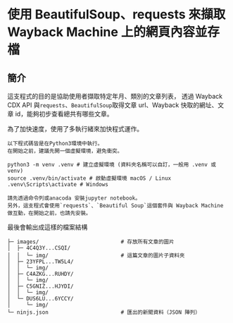 # 使用 BeautifulSoup、requests 來擷取 Wayback Machine 上的網頁內容並存檔

## 簡介

這支程式的目的是協助使用者擷取特定年月、類別的文章列表，
透過 Wayback CDX API 與`requests`、`BeautifulSoup`取得文章 url、Wayback 快取的網址、文章 id，能夠初步查看總共有哪些文章。

為了加快速度，使用了多執行緒來加快程式運作。

```{tip}
以下程式碼皆是在Python3環境中執行。
在開始之前，建議先開一個虛擬環境，避免衝突。

```

```
python3 -m venv .venv # 建立虛擬環境 (資料夾名稱可以自訂，一般用 .venv 或 venv)
source .venv/bin/activate # 啟動虛擬環境 macOS / Linux
.venv\Scripts\activate # Windows
```

```{note}
請先透過命令列或anacoda 安裝jupyter notebook。
另外，這支程式會使用`requests`、`Beautiful Soup`這個套件與 Wayback Machine 做互動，在開始之前，也請先安裝。
```

最後會輸出成這樣的檔案結構

```
├─ images/                          # 存放所有文章的圖片
│  ├─ 4C4Q3Y...CSQI/
│  │  └─ img/                       # 這篇文章的圖片子資料夾
│  ├─ 23YFPL...TW5L4/
│  │  └─ img/
│  ├─ C4AZKG...RUHDY/
│  │  └─ img/
│  ├─ C5GNIZ...HJYDI/
│  │  └─ img/
│  └─ DUS6LU...6YCCY/
│     └─ img/
└─ ninjs.json                       # 匯出的新聞資料（JSON 陣列）

```
